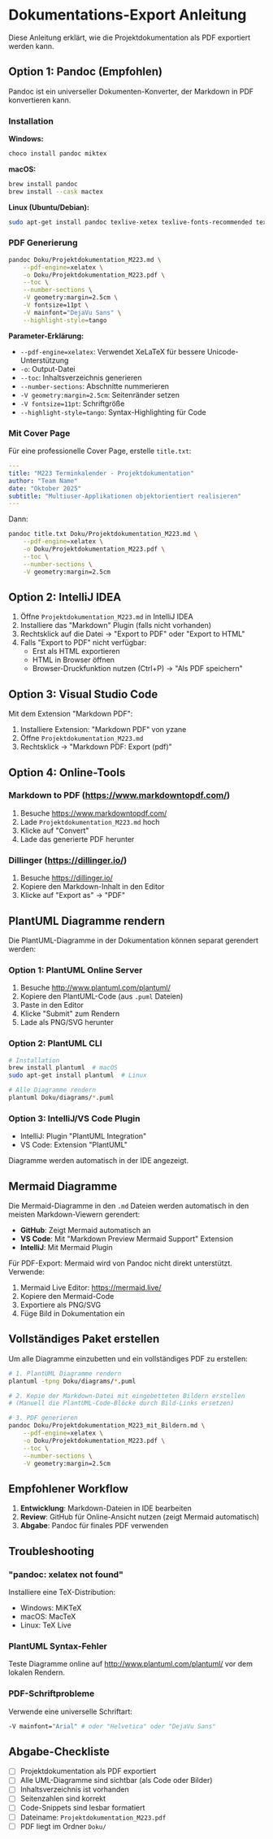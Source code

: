 # Dokumentations-Export Anleitung

Diese Anleitung erklärt, wie die Projektdokumentation als PDF exportiert werden kann.

## Option 1: Pandoc (Empfohlen)

Pandoc ist ein universeller Dokumenten-Konverter, der Markdown in PDF konvertieren kann.

### Installation

**Windows:**
```bash
choco install pandoc miktex
```

**macOS:**
```bash
brew install pandoc
brew install --cask mactex
```

**Linux (Ubuntu/Debian):**
```bash
sudo apt-get install pandoc texlive-xetex texlive-fonts-recommended texlive-plain-generic
```

### PDF Generierung

```bash
pandoc Doku/Projektdokumentation_M223.md \
    --pdf-engine=xelatex \
    -o Doku/Projektdokumentation_M223.pdf \
    --toc \
    --number-sections \
    -V geometry:margin=2.5cm \
    -V fontsize=11pt \
    -V mainfont="DejaVu Sans" \
    --highlight-style=tango
```

**Parameter-Erklärung:**
- `--pdf-engine=xelatex`: Verwendet XeLaTeX für bessere Unicode-Unterstützung
- `-o`: Output-Datei
- `--toc`: Inhaltsverzeichnis generieren
- `--number-sections`: Abschnitte nummerieren
- `-V geometry:margin=2.5cm`: Seitenränder setzen
- `-V fontsize=11pt`: Schriftgröße
- `--highlight-style=tango`: Syntax-Highlighting für Code

### Mit Cover Page

Für eine professionelle Cover Page, erstelle `title.txt`:

```yaml
---
title: "M223 Terminkalender - Projektdokumentation"
author: "Team Name"
date: "Oktober 2025"
subtitle: "Multiuser-Applikationen objektorientiert realisieren"
---
```

Dann:
```bash
pandoc title.txt Doku/Projektdokumentation_M223.md \
    --pdf-engine=xelatex \
    -o Doku/Projektdokumentation_M223.pdf \
    --toc \
    --number-sections \
    -V geometry:margin=2.5cm
```

## Option 2: IntelliJ IDEA

1. Öffne `Projektdokumentation_M223.md` in IntelliJ IDEA
2. Installiere das "Markdown" Plugin (falls nicht vorhanden)
3. Rechtsklick auf die Datei → "Export to PDF" oder "Export to HTML"
4. Falls "Export to PDF" nicht verfügbar:
   - Erst als HTML exportieren
   - HTML in Browser öffnen
   - Browser-Druckfunktion nutzen (Ctrl+P) → "Als PDF speichern"

## Option 3: Visual Studio Code

Mit dem Extension "Markdown PDF":

1. Installiere Extension: "Markdown PDF" von yzane
2. Öffne `Projektdokumentation_M223.md`
3. Rechtsklick → "Markdown PDF: Export (pdf)"

## Option 4: Online-Tools

### Markdown to PDF (https://www.markdowntopdf.com/)

1. Besuche https://www.markdowntopdf.com/
2. Lade `Projektdokumentation_M223.md` hoch
3. Klicke auf "Convert"
4. Lade das generierte PDF herunter

### Dillinger (https://dillinger.io/)

1. Besuche https://dillinger.io/
2. Kopiere den Markdown-Inhalt in den Editor
3. Klicke auf "Export as" → "PDF"

## PlantUML Diagramme rendern

Die PlantUML-Diagramme in der Dokumentation können separat gerendert werden:

### Option 1: PlantUML Online Server

1. Besuche http://www.plantuml.com/plantuml/
2. Kopiere den PlantUML-Code (aus `.puml` Dateien)
3. Paste in den Editor
4. Klicke "Submit" zum Rendern
5. Lade als PNG/SVG herunter

### Option 2: PlantUML CLI

```bash
# Installation
brew install plantuml  # macOS
sudo apt-get install plantuml  # Linux

# Alle Diagramme rendern
plantuml Doku/diagrams/*.puml
```

### Option 3: IntelliJ/VS Code Plugin

- IntelliJ: Plugin "PlantUML Integration"
- VS Code: Extension "PlantUML"

Diagramme werden automatisch in der IDE angezeigt.

## Mermaid Diagramme

Die Mermaid-Diagramme in den `.md` Dateien werden automatisch in den meisten Markdown-Viewern gerendert:

- **GitHub**: Zeigt Mermaid automatisch an
- **VS Code**: Mit "Markdown Preview Mermaid Support" Extension
- **IntelliJ**: Mit Mermaid Plugin

Für PDF-Export: Mermaid wird von Pandoc nicht direkt unterstützt. Verwende:

1. Mermaid Live Editor: https://mermaid.live/
2. Kopiere den Mermaid-Code
3. Exportiere als PNG/SVG
4. Füge Bild in Dokumentation ein

## Vollständiges Paket erstellen

Um alle Diagramme einzubetten und ein vollständiges PDF zu erstellen:

```bash
# 1. PlantUML Diagramme rendern
plantuml -tpng Doku/diagrams/*.puml

# 2. Kopie der Markdown-Datei mit eingebetteten Bildern erstellen
# (Manuell die PlantUML-Code-Blöcke durch Bild-Links ersetzen)

# 3. PDF generieren
pandoc Doku/Projektdokumentation_M223_mit_Bildern.md \
    --pdf-engine=xelatex \
    -o Doku/Projektdokumentation_M223.pdf \
    --toc \
    --number-sections \
    -V geometry:margin=2.5cm
```

## Empfohlener Workflow

1. **Entwicklung**: Markdown-Dateien in IDE bearbeiten
2. **Review**: GitHub für Online-Ansicht nutzen (zeigt Mermaid automatisch)
3. **Abgabe**: Pandoc für finales PDF verwenden

## Troubleshooting

### "pandoc: xelatex not found"

Installiere eine TeX-Distribution:
- Windows: MiKTeX
- macOS: MacTeX
- Linux: TeX Live

### PlantUML Syntax-Fehler

Teste Diagramme online auf http://www.plantuml.com/plantuml/ vor dem lokalen Rendern.

### PDF-Schriftprobleme

Verwende eine universelle Schriftart:
```bash
-V mainfont="Arial" # oder "Helvetica" oder "DejaVu Sans"
```

## Abgabe-Checkliste

- [ ] Projektdokumentation als PDF exportiert
- [ ] Alle UML-Diagramme sind sichtbar (als Code oder Bilder)
- [ ] Inhaltsverzeichnis ist vorhanden
- [ ] Seitenzahlen sind korrekt
- [ ] Code-Snippets sind lesbar formatiert
- [ ] Dateiname: `Projektdokumentation_M223.pdf`
- [ ] PDF liegt im Ordner `Doku/`
